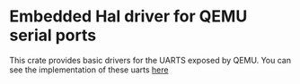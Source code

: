 # Embedded Hal driver for QEMU serial ports

This crate provides basic drivers for the UARTS exposed by QEMU. You
can see the implementation of these
uarts [here](https://github.com/qemu/qemu/blob/master/hw/char/pl011.c)
